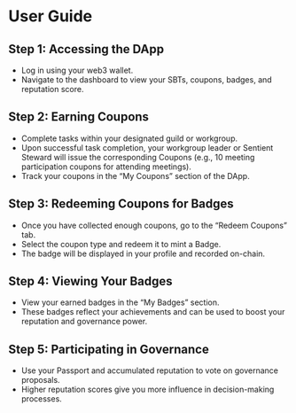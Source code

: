 # User Guide

## Step 1: Accessing the DApp
- Log in using your web3 wallet.
- Navigate to the dashboard to view your SBTs, coupons, badges, and reputation score.

## Step 2: Earning Coupons
- Complete tasks within your designated guild or workgroup.
- Upon successful task completion, your workgroup leader or Sentient Steward will issue the corresponding Coupons (e.g., 10 meeting participation coupons for attending meetings).
- Track your coupons in the “My Coupons” section of the DApp.

## Step 3: Redeeming Coupons for Badges
- Once you have collected enough coupons, go to the “Redeem Coupons” tab.
- Select the coupon type and redeem it to mint a Badge.
- The badge will be displayed in your profile and recorded on-chain.

## Step 4: Viewing Your Badges
- View your earned badges in the “My Badges” section.
- These badges reflect your achievements and can be used to boost your reputation and governance power.

## Step 5: Participating in Governance
- Use your Passport and accumulated reputation to vote on governance proposals.
- Higher reputation scores give you more influence in decision-making processes.
